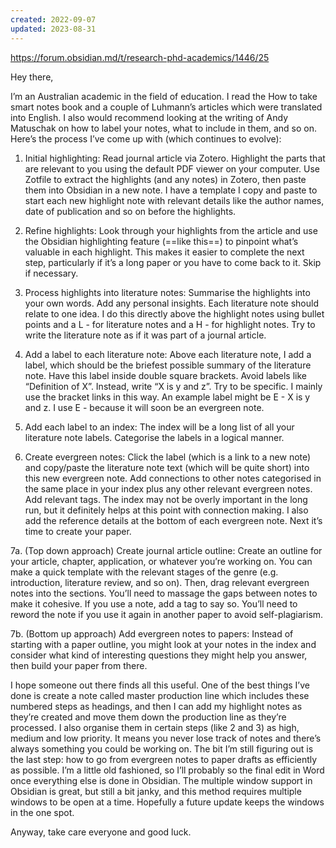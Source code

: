 ```yaml
---
created: 2022-09-07
updated: 2023-08-31
---
```

https://forum.obsidian.md/t/research-phd-academics/1446/25

Hey there,

I’m an Australian academic in the field of education. I read the How to take smart notes book and a couple of Luhmann’s articles which were translated into English. I also would recommend looking at the writing of Andy Matuschak on how to label your notes, what to include in them, and so on. Here’s the process I’ve come up with (which continues to evolve):

1.  Initial highlighting: Read journal article via Zotero. Highlight the parts that are relevant to you using the default PDF viewer on your computer. Use Zotfile to extract the highlights (and any notes) in Zotero, then paste them into Obsidian in a new note. I have a template I copy and paste to start each new highlight note with relevant details like the author names, date of publication and so on before the highlights.
    
2.  Refine highlights: Look through your highlights from the article and use the Obsidian highlighting feature (==like this==) to pinpoint what’s valuable in each highlight. This makes it easier to complete the next step, particularly if it’s a long paper or you have to come back to it. Skip if necessary.
    
3.  Process highlights into literature notes: Summarise the highlights into your own words. Add any personal insights. Each literature note should relate to one idea. I do this directly above the highlight notes using bullet points and a L - for literature notes and a H - for highlight notes. Try to write the literature note as if it was part of a journal article.
    
4.  Add a label to each literature note: Above each literature note, I add a label, which should be the briefest possible summary of the literature note. Have this label inside double square brackets. Avoid labels like “Definition of X”. Instead, write “X is y and z”. Try to be specific. I mainly use the bracket links in this way. An example label might be E - X is y and z. I use E - because it will soon be an evergreen note.
    
5.  Add each label to an index: The index will be a long list of all your literature note labels. Categorise the labels in a logical manner.
    
6.  Create evergreen notes: Click the label (which is a link to a new note) and copy/paste the literature note text (which will be quite short) into this new evergreen note. Add connections to other notes categorised in the same place in your index plus any other relevant evergreen notes. Add relevant tags. The index may not be overly important in the long run, but it definitely helps at this point with connection making. I also add the reference details at the bottom of each evergreen note. Next it’s time to create your paper.
    

7a. (Top down approach) Create journal article outline: Create an outline for your article, chapter, application, or whatever you’re working on. You can make a quick template with the relevant stages of the genre (e.g. introduction, literature review, and so on). Then, drag relevant evergreen notes into the sections. You’ll need to massage the gaps between notes to make it cohesive. If you use a note, add a tag to say so. You’ll need to reword the note if you use it again in another paper to avoid self-plagiarism.

7b. (Bottom up approach) Add evergreen notes to papers: Instead of starting with a paper outline, you might look at your notes in the index and consider what kind of interesting questions they might help you answer, then build your paper from there.

I hope someone out there finds all this useful. One of the best things I’ve done is create a note called master production line which includes these numbered steps as headings, and then I can add my highlight notes as they’re created and move them down the production line as they’re processed. I also organise them in certain steps (like 2 and 3) as high, medium and low priority. It means you never lose track of notes and there’s always something you could be working on. The bit I’m still figuring out is the last step: how to go from evergreen notes to paper drafts as efficiently as possible. I’m a little old fashioned, so I’ll probably so the final edit in Word once everything else is done in Obsidian. The multiple window support in Obsidian is great, but still a bit janky, and this method requires multiple windows to be open at a time. Hopefully a future update keeps the windows in the one spot.

Anyway, take care everyone and good luck.